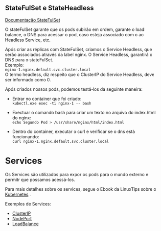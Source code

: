 ## StateFulSet e StateHeadless

[Documentação StateFulSet](https://kubernetes.io/docs/concepts/workloads/controllers/statefulset/)  

O stateFulSet garante que os pods subirão em ordem, garante o load balance, o DNS para acessar o pod, caso esteja associado com o ao Headless Service, etc. 

Após criar as réplicas com StateFulSet, criamos o Service Headless, que serão associados através da label nginx.  O Service Headless, garantirá o DNS para o stateFulSet.  
Exemplo:  
`nginx-1.nginx.default.svc.cluster.local`  
O termo headless, diz respeito que o ClusterIP do Service Headless, deve ser informado como 0.  

Após criados nossos pods, podemos testá-los da seguinte maneira:  

* Entrar no container que foi criado:  
    ` kubectl.exe exec -ti nginx-1 -- bash `

* Exectuar o comando bash para criar um texto no arquivo do index.html do nginx:   
`echo Segundo Pod > /usr/share/nginx/html/index.html`

* Dentro do container, executar o curl e verificar se o dns está funcionando:  
`curl nginx-1.nginx.default.svc.cluster.local`     

# Services   

Os Services são utilizados para expor os pods para o mundo externo e permitr que possamos acessá-los.  

Para mais detalhes sobre os services, segue o Ebook da LinuxTips sobre o [Kubernetes](https://livro.descomplicandokubernetes.com.br/pt/day_seven/#services) .  

Exemplos de Services:  

* [ClusterIP]("services/nginx-clusterIP-service.yaml")   
* [NodePort]("services/nginx-nodePort-service.yaml")   
* [LoadBalance]("services/load-balancer-service.yaml")  